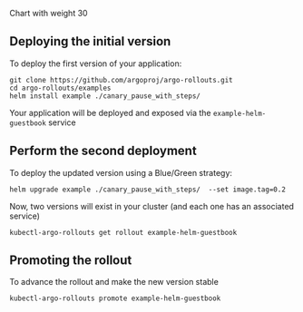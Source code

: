 Chart with weight 30

## Deploying the initial version

To deploy the first version of your application:

```
git clone https://github.com/argoproj/argo-rollouts.git
cd argo-rollouts/examples
helm install example ./canary_pause_with_steps/
```

Your application will be deployed and exposed via the `example-helm-guestbook` service

## Perform the second deployment

To deploy the updated version using a Blue/Green strategy:

```
helm upgrade example ./canary_pause_with_steps/  --set image.tag=0.2
```

Now, two versions will exist in your cluster (and each one has an associated service)

```
kubectl-argo-rollouts get rollout example-helm-guestbook
```

## Promoting the rollout

To advance the rollout and make the new version stable

```
kubectl-argo-rollouts promote example-helm-guestbook
```